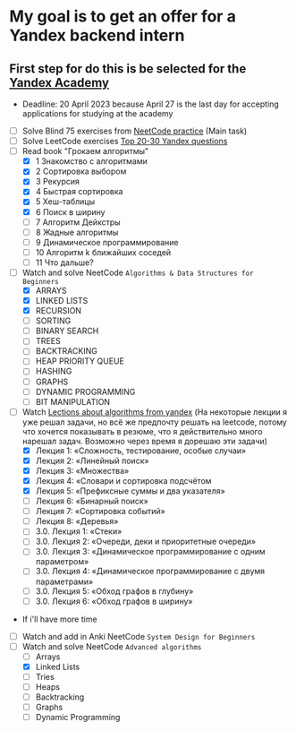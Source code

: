 # My goal is to get an offer for a Yandex backend intern
## First step for do this is be selected for the [Yandex Academy](https://academy.yandex.ru/schools/backend?utm_medium=indiv_mail&utm_source=fut&utm_campaign=292812618&utm_content=2023-03-16%2014%3A00%3A00)

- Deadline: 20 April 2023 because April 27 is the last day for accepting applications for studying at the academy
- [ ] Solve Blind 75 exercises from [NeetCode practice](https://neetcode.io/practice) (Main task)
- [ ] Solve LeetCode exercises [Top 20-30 Yandex questions](https://github.com/ioann7/problem_solving_on_leetcode/blob/main/yandex_questions/solved_questions.md)
- [ ] Read book "Грокаем алгоритмы"
  - [x] 1 Знакомство с алгоритмами
  - [x] 2 Сортировка выбором 
  - [x] 3 Рекурсия 
  - [x] 4 Быстрая сортировка 
  - [x] 5 Хеш-таблицы
  - [x] 6 Поиск в ширину
  - [ ] 7 Алгоритм Дейкстры
  - [ ] 8 Жадные алгоритмы 
  - [ ] 9 Динамическое программирование 
  - [ ] 10 Алгоритм k ближайших соседей
  - [ ] 11 Что дальше?
- [ ] Watch and solve NeetCode `Algorithms & Data Structures for Beginners`
  - [x] ARRAYS
  - [x] LINKED LISTS
  - [x] RECURSION
  - [ ] SORTING
  - [ ] BINARY SEARCH
  - [ ] TREES
  - [ ] BACKTRACKING
  - [ ] HEAP PRIORITY  QUEUE
  - [ ] HASHING
  - [ ] GRAPHS
  - [ ] DYNAMIC PROGRAMMING
  - [ ] BIT MANIPULATION
- [ ] Watch [Lections about algorithms from yandex](https://yandex.ru/yaintern/algorithm-training_1) (На некоторые лекции я уже решал задачи, но всё же предпочту решать на leetcode, потому что хочется показывать в резюме, что я действительно много нарешал задач. Возможно через время я дорешаю эти задачи)
  - [x] Лекция 1: «Сложность, тестирование, особые случаи»
  - [x] Лекция 2: «Линейный поиск»
  - [x] Лекция 3: «Множества»
  - [x] Лекция 4: «Словари и сортировка подсчётом
  - [x] Лекция 5: «Префиксные суммы и два указателя»
  - [ ] Лекция 6: «Бинарный поиск»
  - [ ] Лекция 7: «Сортировка событий»
  - [ ] Лекция 8: «Деревья»
  - [ ] 3.0. Лекция 1: «Стеки»
  - [ ] 3.0. Лекция 2: «Очереди, деки и приоритетные очереди»
  - [ ] 3.0. Лекция 3: «Динамическое программирование с одним параметром»
  - [ ] 3.0. Лекция 4: «Динамическое программирование с двумя параметрами»
  - [ ] 3.0. Лекция 5: «Обход графов в глубину»
  - [ ] 3.0. Лекция 6: «Обход графов в ширину»
- If i'll have more time
- [ ] Watch and add in Anki NeetCode `System Design for Beginners`
- [ ] Watch and solve NeetCode `Advanced algorithms`
  - [ ] Arrays
  - [x] Linked Lists
  - [ ] Tries
  - [ ] Heaps
  - [ ] Backtracking
  - [ ] Graphs
  - [ ] Dynamic Programming
